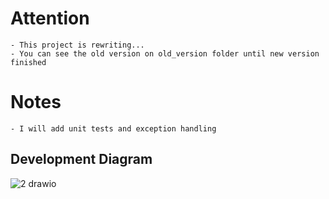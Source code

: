 # Attention

    - This project is rewriting...
    - You can see the old version on old_version folder until new version finished
# Notes
    - I will add unit tests and exception handling
## Development Diagram

![2 drawio](https://github.com/nuricanozturk01/TheMovieDatabase/assets/62218588/8b0f86a0-702b-4022-9120-41513e4b323a)
